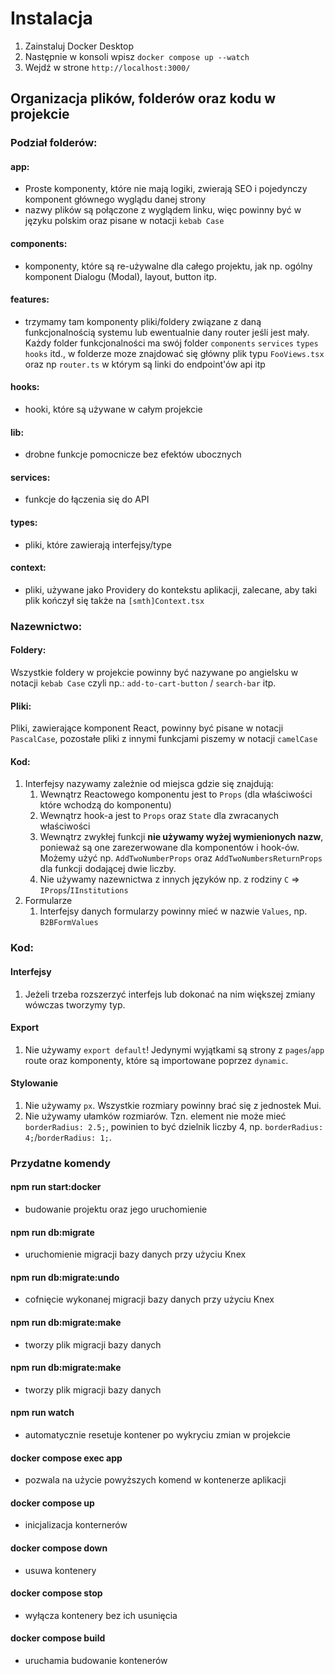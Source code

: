 # Instalacja
1. Zainstaluj Docker Desktop 
2. Następnie w konsoli wpisz `docker compose up --watch`
3. Wejdź w strone `http://localhost:3000/`

## Organizacja plików, folderów oraz kodu w projekcie

### Podział folderów:

#### app:

- Proste komponenty, które nie mają logiki, zwierają SEO i pojedynczy komponent głównego wyglądu danej strony
- nazwy plików są połączone z wyglądem linku, więc powinny być w języku polskim oraz pisane w notacji `kebab Case`

#### components:

- komponenty, które są re-używalne dla całego projektu, jak np. ogólny komponent Dialogu (Modal), layout, button itp.

#### features:

- trzymamy tam komponenty pliki/foldery związane z daną funkcjonalnością systemu lub ewentualnie dany router jeśli jest
  mały. Każdy folder funkcjonalności ma swój folder `components` `services` `types` `hooks` itd., w folderze moze
  znajdować się główny plik typu `FooViews.tsx` oraz np `router.ts` w którym są linki do endpoint'ów api itp

#### hooks:

- hooki, które są używane w całym projekcie

#### lib:

- drobne funkcje pomocnicze bez efektów ubocznych

#### services:

- funkcje do łączenia się do API

#### types:

- pliki, które zawierają interfejsy/type

#### context:

- pliki, używane jako Providery do kontekstu aplikacji, zalecane, aby taki plik kończył się także na `[smth]Context.tsx`

### Nazewnictwo:

#### Foldery:

Wszystkie foldery w projekcie powinny być nazywane po angielsku w notacji `kebab Case` czyli
np.: `add-to-cart-button` / `search-bar` itp.

#### Pliki:

Pliki, zawierające komponent React, powinny być pisane w notacji `PascalCase`, pozostałe pliki z innymi
funkcjami piszemy w notacji `camelCase`

#### Kod:

1. Interfejsy nazywamy zależnie od miejsca gdzie się znajdują:
    1. Wewnątrz Reactowego komponentu jest to `Props` (dla właściwości które wchodzą do komponentu)
    2. Wewnątrz hook-a jest to `Props` oraz `State` dla zwracanych właściwości
    3. Wewnątrz zwykłej funkcji **nie używamy wyżej wymienionych nazw**, ponieważ są one zarezerwowane dla komponentów i
       hook-ów. Możemy użyć
       np. `AddTwoNumberProps` oraz `AddTwoNumbersReturnProps` dla funkcji dodającej dwie liczby.
    4. Nie używamy nazewnictwa z innych języków np. z rodziny `C` => `IProps`/`IInstitutions`
2. Formularze
    1. Interfejsy danych formularzy powinny mieć w nazwie `Values`, np. `B2BFormValues`

### Kod:

#### Interfejsy

1. Jeżeli trzeba rozszerzyć interfejs lub dokonać na nim większej zmiany wówczas tworzymy typ.

#### Export

1. Nie używamy `export default`! Jedynymi wyjątkami są strony z `pages`/`app` route oraz komponenty, które są
   importowane poprzez `dynamic`.

#### Stylowanie

1. Nie używamy `px`. Wszystkie rozmiary powinny brać się z jednostek Mui.
2. Nie używamy ułamków rozmiarów. Tzn. element nie może mieć `borderRadius: 2.5;`, powinien to być dzielnik
   liczby 4, np. `borderRadius: 4;`/`borderRadius: 1;`.

### Przydatne komendy

#### npm run start:docker
- budowanie projektu oraz jego uruchomienie

#### npm run db:migrate
- uruchomienie migracji bazy danych przy użyciu Knex

#### npm run db:migrate:undo
- cofnięcie wykonanej migracji bazy danych przy użyciu Knex

#### npm run db:migrate:make
- tworzy plik migracji bazy danych

#### npm run db:migrate:make
- tworzy plik migracji bazy danych

#### npm run watch
- automatycznie resetuje kontener po wykryciu zmian w projekcie

#### docker compose exec app <komenda>
- pozwala na użycie powyższych komend w kontenerze aplikacji

#### docker compose up
- inicjalizacja konternerów

#### docker compose down
- usuwa kontenery

#### docker compose stop
- wyłącza kontenery bez ich usunięcia

#### docker compose build
- uruchamia budowanie kontenerów
